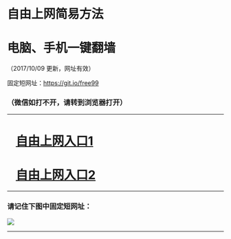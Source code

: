 ﻿# 自由上网简易方法

# 电脑、手机一键翻墙

（2017/10/09 更新，网址有效）

固定短网址：https://git.io/free99

### （微信如打不开，请转到浏览器打开）


***





# &nbsp;&nbsp; <a href="http://ft263223300.fwq-tz-1001.info/fwqtz01.html?t=100900119948 " target="_blank">自由上网入口1</a>
# &nbsp;&nbsp; <a href="http://ft1966714832.fwq-tz-1002.info/fwqtz02.html?t=100900119987 " target="_blank">自由上网入口2</a>
***

### 请记住下图中固定短网址：

<img src="https://s3-us-west-2.amazonaws.com/fwq-1001/yjfq-20170905okok.png" /> 


***

